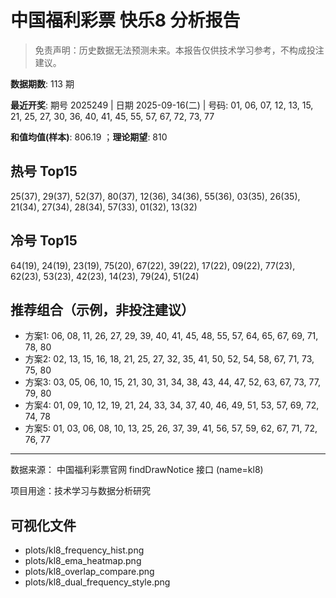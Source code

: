 # 中国福利彩票 快乐8 分析报告

> 免责声明：历史数据无法预测未来。本报告仅供技术学习参考，不构成投注建议。


**数据期数**: 113 期

**最近开奖**: 期号 2025249 | 日期 2025-09-16(二) | 号码: 01, 06, 07, 12, 13, 15, 21, 25, 27, 30, 36, 40, 41, 45, 55, 57, 67, 72, 73, 77

**和值均值(样本)**: 806.19 ；**理论期望**: 810


## 热号 Top15

25(37), 29(37), 52(37), 80(37), 12(36), 34(36), 55(36), 03(35), 26(35), 21(34), 27(34), 28(34), 57(33), 01(32), 13(32)


## 冷号 Top15

64(19), 24(19), 23(19), 75(20), 67(22), 39(22), 17(22), 09(22), 77(23), 62(23), 53(23), 42(23), 14(23), 79(24), 51(24)


## 推荐组合（示例，非投注建议）

- 方案1: 06, 08, 11, 26, 27, 29, 39, 40, 41, 45, 48, 55, 57, 64, 65, 67, 69, 71, 78, 80
- 方案2: 02, 13, 15, 16, 18, 21, 25, 27, 32, 35, 41, 50, 52, 54, 58, 67, 71, 73, 75, 80
- 方案3: 03, 05, 06, 10, 15, 21, 30, 31, 34, 38, 43, 44, 47, 52, 63, 67, 73, 77, 79, 80
- 方案4: 01, 09, 10, 12, 19, 21, 24, 33, 34, 37, 40, 46, 49, 51, 53, 57, 69, 72, 74, 78
- 方案5: 01, 03, 06, 08, 10, 13, 25, 26, 37, 39, 41, 56, 57, 59, 62, 67, 71, 72, 76, 77

---

数据来源： 中国福利彩票官网 findDrawNotice 接口 (name=kl8)

项目用途：技术学习与数据分析研究


## 可视化文件

- plots/kl8_frequency_hist.png
- plots/kl8_ema_heatmap.png
- plots/kl8_overlap_compare.png
- plots/kl8_dual_frequency_style.png